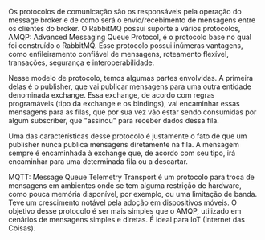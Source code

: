 Os protocolos de comunicação são os responsáveis pela operação do message broker e de como será o envio/recebimento de mensagens entre os clientes do broker. O RabbitMQ possui suporte a vários protocolos,
AMQP: Advanced Messaging Queue Protocol,
 é o protocolo base no qual foi construído o RabbitMQ. Esse protocolo possui inúmeras vantagens, como enfileiramento confiável de mensagens, roteamento flexível, transações, segurança e interoperabilidade.

 Nesse modelo de protocolo, temos algumas partes envolvidas. A primeira delas é o publisher, que vai publicar mensagens para uma outra entidade denominada exchange. Essa exchange, de acordo com regras programáveis (tipo da exchange e os bindings), vai encaminhar essas mensagens para as filas, que por sua vez vão estar sendo consumidas por algum subscriber, que "assinou" para receber dados dessa fila.

 Uma das características desse protocolo é justamente o fato de que um publisher nunca publica mensagens diretamente na fila. A mensagem sempre é encaminhada à exchange que, de acordo com seu tipo, irá encaminhar para uma determinada fila ou a descartar.


MQTT:
  Message Queue Telemetry Transport é um protocolo para troca de mensagens em ambientes onde se tem alguma restrição de hardware, como pouca memória disponível, por exemplo, ou uma limitação de banda. Teve um crescimento notável pela adoção em dispositivos móveis. O objetivo desse protocolo é ser mais simples que o AMQP, utilizado em cenários de mensagens simples e diretas. É ideal para IoT (Internet das Coisas).
